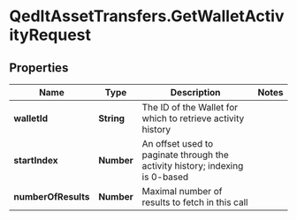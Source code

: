 # QedItAssetTransfers.GetWalletActivityRequest

## Properties
Name | Type | Description | Notes
------------ | ------------- | ------------- | -------------
**walletId** | **String** | The ID of the Wallet for which to retrieve activity history | 
**startIndex** | **Number** | An offset used to paginate through the activity history; indexing is 0-based | 
**numberOfResults** | **Number** | Maximal number of results to fetch in this call | 


